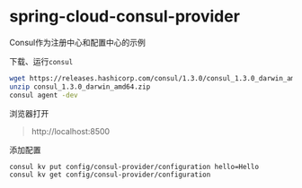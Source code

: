 # spring-cloud-consul-provider

Consul作为注册中心和配置中心的示例

下载、运行`consul`
```bash
wget https://releases.hashicorp.com/consul/1.3.0/consul_1.3.0_darwin_amd64.zip
unzip consul_1.3.0_darwin_amd64.zip
consul agent -dev
```

浏览器打开
> http://localhost:8500

添加配置
```bash
consul kv put config/consul-provider/configuration hello=Hello
consul kv get config/consul-provider/configuration
```
